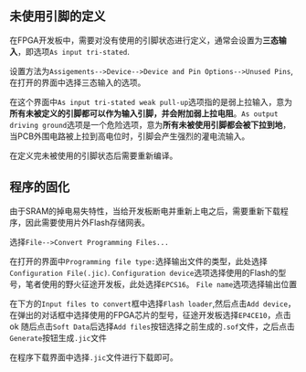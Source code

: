 ## 未使用引脚的定义

在FPGA开发板中，需要对没有使用的引脚状态进行定义，通常会设置为**三态输入**，即选项`As input tri-stated`.

设置方法为`Assigements-->Device-->Device and Pin Options-->Unused Pins`,在打开的界面中选择三态输入的选项。

在这个界面中`As input tri-stated weak pull-up`选项指的是弱上拉输入，意为**所有未被定义的引脚都可以作为输入引脚，并会附加弱上拉电阻**。`As output driving ground`选项是一个危险选项，意为**所有未被使用引脚都会被下拉到地**，当PCB外围电路被上拉到高电位时，引脚会产生强烈的灌电流输入。

在定义完未被使用的引脚状态后需要重新编译。

## 程序的固化

由于SRAM的掉电易失特性，当给开发板断电并重新上电之后，需要重新下载程序，因此需要使用片外Flash存储网表。

选择`File-->Convert Programming Files...`

在打开的界面中`Programming file type:`选择输出文件的类型，此处选择`Configuration File(.jic)`.
`Configuration device`选项选择使用的Flash的型号，笔者使用的野火征途开发板，此处选择`EPCS16`。
`File name`选项选择输出位置

在下方的`Input files to convert`框中选择`Flash loader`,然后点击`Add device`，在弹出的对话框中选择使用的FPGA芯片的型号，征途开发板选择`EP4CE10`，点击ok
随后点击`Soft Data`后选择`Add files`按钮选择之前生成的`.sof`文件，之后点击`Generate`按钮生成`.jic`文件

在程序下载界面中选择`.jic`文件进行下载即可。
